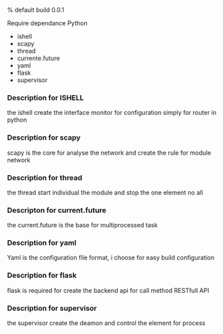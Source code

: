  % default build 0.0.1  

 Require dependance Python  

 - ishell  
 - scapy  
 - thread  
 - currente.future  
 - yaml  
 - flask  
 - supervisor  


### Description for ISHELL  
the ishell create the interface monitor for configuration simply for router in python  


### Description for scapy  
scapy is the core for analyse the network and create the rule for module network  


### Description for thread  
the thread start individual the module and stop the one element no all  


### Descripton for current.future  
the current.future is the base for multiprocessed task  


### Description for yaml  
Yaml is the configuration file format, i choose for easy build configuration  


### Description for flask  
flask is required for create the backend api for call method RESTfull API  


### Description for supervisor  
the supervisor create the deamon and control the element for process  
